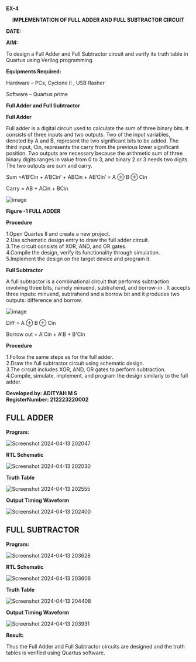 **EX-4**
<p align='center'><b>IMPLEMENTATION OF FULL ADDER AND FULL SUBTRACTOR CIRCUIT </b>

**DATE:**

**AIM:**

To design a Full Adder and Full Subtractor circuit and verify its truth table in Quartus using Verilog programming.

**Equipments Required:**

Hardware – PCs, Cyclone II , USB flasher

Software – Quartus prime

**Full Adder and Full Subtractor**

**Full Adder**

Full adder is a digital circuit used to calculate the sum of three binary bits. It consists of three inputs and two outputs. Two of the input variables, denoted by A and B, represent the two significant bits to be added. The third input, Cin, represents the carry from the previous lower significant position. Two outputs are necessary because the arithmetic sum of three binary digits ranges in value from 0 to 3, and binary 2 or 3 needs two digits. The two outputs are sum and carry.

Sum =A’B’Cin + A’BCin’ + ABCin + AB’Cin’ = A ⊕ B ⊕ Cin 

Carry = AB + ACin + BCin

![image](https://github.com/naavaneetha/FULL_ADDER_SUBTRACTOR/assets/154305477/0f30ba51-5ffb-4198-845f-18e054f675e7)

**Figure -1 FULL ADDER**

**Procedure**

1.Open Quartus II and create a new project.  
2.Use schematic design entry to draw the full adder circuit.    
3.The circuit consists of XOR, AND, and OR gates.    
4.Compile the design, verify its functionality through simulation.    
5.Implement the design on the target device and program it.   

**Full Subtractor**

A full subtractor is a combinational circuit that performs subtraction involving three bits, namely minuend, subtrahend, and borrow-in . It accepts three inputs: minuend, subtrahend and a borrow bit and it produces two outputs: difference and borrow.

![image](https://github.com/naavaneetha/FULL_ADDER_SUBTRACTOR/assets/154305477/02b24f51-ab51-4304-9ad6-7b81ffc1ead5)

Diff = A ⊕ B ⊕ Cin 

Borrow out = A'Cin + A'B + B'Cin

**Procedure**

1.Follow the same steps as for the full adder.   
2.Draw the full subtractor circuit using schematic design.   
3.The circuit includes XOR, AND, OR gates to perform subtraction.   
4.Compile, simulate, implement, and program the design similarly to the full adder.  

**Developed by: ADITYAH M S**  
**RegisterNumber:  212223220002** 

## FULL ADDER

**Program:**

![Screenshot 2024-04-13 202047](https://github.com/subha-shinibalasubramanian/FULL_ADDER_SUBTRACTOR/assets/164154478/80906e1c-545b-4d3a-9c71-99c0443828f0)

**RTL Schematic**

![Screenshot 2024-04-13 202030](https://github.com/subha-shinibalasubramanian/FULL_ADDER_SUBTRACTOR/assets/164154478/c1ca37d3-8b5f-438a-9201-d61ed5ecfe91)


**Truth Table**

![Screenshot 2024-04-13 202555](https://github.com/subha-shinibalasubramanian/FULL_ADDER_SUBTRACTOR/assets/164154478/48e71c4f-ee15-4f52-ad9b-539b8141ea57)

**Output Timing Waveform**

![Screenshot 2024-04-13 202400](https://github.com/subha-shinibalasubramanian/FULL_ADDER_SUBTRACTOR/assets/164154478/446eca87-b987-42c9-99b6-f2948129753b)

## FULL SUBTRACTOR

**Program:**

![Screenshot 2024-04-13 203628](https://github.com/subha-shinibalasubramanian/FULL_ADDER_SUBTRACTOR/assets/164154478/17b1d42d-d7c4-4180-9f06-64fd3b3f8346)

**RTL Schematic**

![Screenshot 2024-04-13 203606](https://github.com/subha-shinibalasubramanian/FULL_ADDER_SUBTRACTOR/assets/164154478/719041d9-364d-4f30-bc80-7c5a17a1ab1b)

**Truth Table**

![Screenshot 2024-04-13 204408](https://github.com/subha-shinibalasubramanian/FULL_ADDER_SUBTRACTOR/assets/164154478/fa42ca06-f6a5-4930-9f16-04f22be0300d)

**Output Timing Waveform**

![Screenshot 2024-04-13 203931](https://github.com/subha-shinibalasubramanian/FULL_ADDER_SUBTRACTOR/assets/164154478/157124c6-f8af-4fed-b09d-a5af7f0595aa)

**Result:**

Thus the Full Adder and Full Subtractor circuits are designed and the truth tables is verified using Quartus software.



